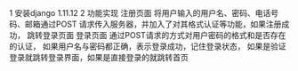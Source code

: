 1 安装django 1.11.12
2 功能实现
   注册页面 将用户输入的用户名、密码、电话号码、邮箱通过POST
   请求传入服务器，并加入了对其格式认证等功能，如果注册成功，
   跳转登录页面
   登录页面 通过POST请求的方式对用户密码的格式和是否存在的认证，
   如果用户名与密码都正确，表示登录成功，记住登录状态，
   如果是验证登录就跳转登录界面，如果是直接登录的就跳转首页
   
   
   